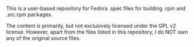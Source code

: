 This is a user-based repository for Fedora .spec files for building .rpm 
and .src.rpm packages.

The content is primarily, but not exclusively licensed under the GPL v2 license.
However, apart from the files listed in this repository, I do NOT own any of 
the original source files.
